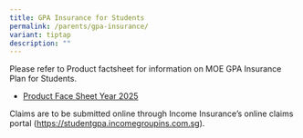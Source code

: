 ```yaml
---
title: GPA Insurance for Students
permalink: /parents/gpa-insurance/
variant: tiptap
description: ""
---
```

<p>Please refer to Product factsheet for information on MOE GPA Insurance
Plan for Students.</p>
<ul data-tight="true" class="tight">
<li>
<p><a href="/files/Product_Fact_Sheet__Year_2025_.pdf" rel="noopener nofollow" target="_blank">Product Face Sheet Year 2025</a>
</p>
</li>
</ul>
<p>Claims are to be submitted online through Income Insurance’s online claims
portal (<a href="https://studentgpa.incomegroupins.com.sg" rel="noopener noreferrer nofollow" target="_blank">https://studentgpa.incomegroupins.com.sg</a>).</p>